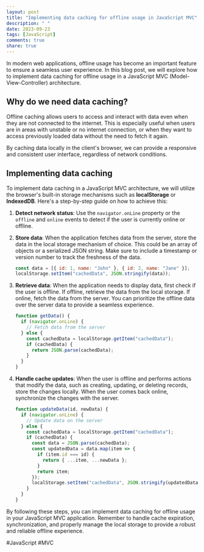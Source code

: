 ```yaml
---
layout: post
title: "Implementing data caching for offline usage in JavaScript MVC"
description: " "
date: 2023-09-23
tags: [JavaScript]
comments: true
share: true
---
```


In modern web applications, offline usage has become an important feature to ensure a seamless user experience. In this blog post, we will explore how to implement data caching for offline usage in a JavaScript MVC (Model-View-Controller) architecture.

## Why do we need data caching?

Offline caching allows users to access and interact with data even when they are not connected to the internet. This is especially useful when users are in areas with unstable or no internet connection, or when they want to access previously loaded data without the need to fetch it again.

By caching data locally in the client's browser, we can provide a responsive and consistent user interface, regardless of network conditions.

## Implementing data caching

To implement data caching in a JavaScript MVC architecture, we will utilize the browser's built-in storage mechanisms such as **localStorage** or **IndexedDB**. Here's a step-by-step guide on how to achieve this:

1. **Detect network status**: Use the `navigator.onLine` property or the `offline` and `online` events to detect if the user is currently online or offline.

2. **Store data**: When the application fetches data from the server, store the data in the local storage mechanism of choice. This could be an array of objects or a serialized JSON string. Make sure to include a timestamp or version number to track the freshness of the data.

   ```javascript
   const data = [{ id: 1, name: "John" }, { id: 2, name: "Jane" }];
   localStorage.setItem("cachedData", JSON.stringify(data));
   ```

3. **Retrieve data**: When the application needs to display data, first check if the user is offline. If offline, retrieve the data from the local storage. If online, fetch the data from the server. You can prioritize the offline data over the server data to provide a seamless experience.

   ```javascript
   function getData() {
     if (navigator.onLine) {
       // Fetch data from the server
     } else {
       const cachedData = localStorage.getItem("cachedData");
       if (cachedData) {
         return JSON.parse(cachedData);
       }
     }
   }
   ```

4. **Handle cache updates**: When the user is offline and performs actions that modify the data, such as creating, updating, or deleting records, store the changes locally. When the user comes back online, synchronize the changes with the server.

   ```javascript
   function updateData(id, newData) {
     if (navigator.onLine) {
       // Update data on the server
     } else {
       const cachedData = localStorage.getItem("cachedData");
       if (cachedData) {
         const data = JSON.parse(cachedData);
         const updatedData = data.map(item => {
           if (item.id === id) {
             return { ...item, ...newData };
           }
           return item;
         });
         localStorage.setItem("cachedData", JSON.stringify(updatedData));
       }
     }
   }
   ```

By following these steps, you can implement data caching for offline usage in your JavaScript MVC application. Remember to handle cache expiration, synchronization, and properly manage the local storage to provide a robust and reliable offline experience.

#JavaScript #MVC